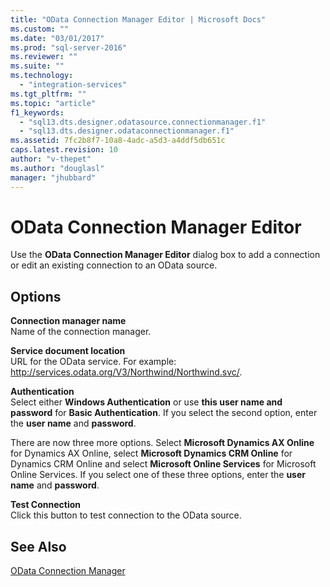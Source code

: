 ```yaml
---
title: "OData Connection Manager Editor | Microsoft Docs"
ms.custom: ""
ms.date: "03/01/2017"
ms.prod: "sql-server-2016"
ms.reviewer: ""
ms.suite: ""
ms.technology: 
  - "integration-services"
ms.tgt_pltfrm: ""
ms.topic: "article"
f1_keywords: 
  - "sql13.dts.designer.odatasource.connectionmanager.f1"
  - "sql13.dts.designer.odataconnectionmanager.f1"
ms.assetid: 7fc2b8f7-10a8-4adc-a5d3-a4ddf5db651c
caps.latest.revision: 10
author: "v-thepet"
ms.author: "douglasl"
manager: "jhubbard"
---
```

# OData Connection Manager Editor
  Use the **OData Connection Manager Editor** dialog box to add a connection or edit an existing connection to an OData source.  
  
## Options  
 **Connection manager name**  
 Name of the connection manager.  
  
 **Service document location**  
 URL for the OData service. For example: http://services.odata.org/V3/Northwind/Northwind.svc/.  
  
 **Authentication**  
 Select either **Windows Authentication** or use **this user name and password** for **Basic Authentication**. If you select the second option, enter the **user name** and **password**. 
 
 There are now three more options. Select **Microsoft Dynamics AX Online** for Dynamics AX Online, select **Microsoft Dynamics CRM Online** for Dynamics CRM Online and select **Microsoft Online Services** for Microsoft Online Services. If you select one of these three options, enter the **user name** and **password**.
  
 **Test Connection**  
 Click this button to test connection to the OData source.  
  
## See Also  
 [OData Connection Manager](../../integration-services/connection-manager/odata-connection-manager.md)  
  
  